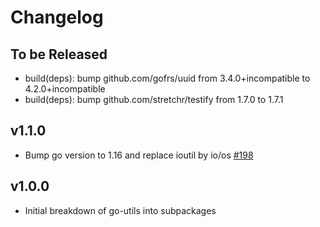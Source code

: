 # Changelog

## To be Released

* build(deps): bump github.com/gofrs/uuid from 3.4.0+incompatible to 4.2.0+incompatible
* build(deps): bump github.com/stretchr/testify from 1.7.0 to 1.7.1

## v1.1.0

* Bump go version to 1.16 and replace ioutil by io/os [#198](https://github.com/Scalingo/go-utils/pull/198)

## v1.0.0

* Initial breakdown of go-utils into subpackages
